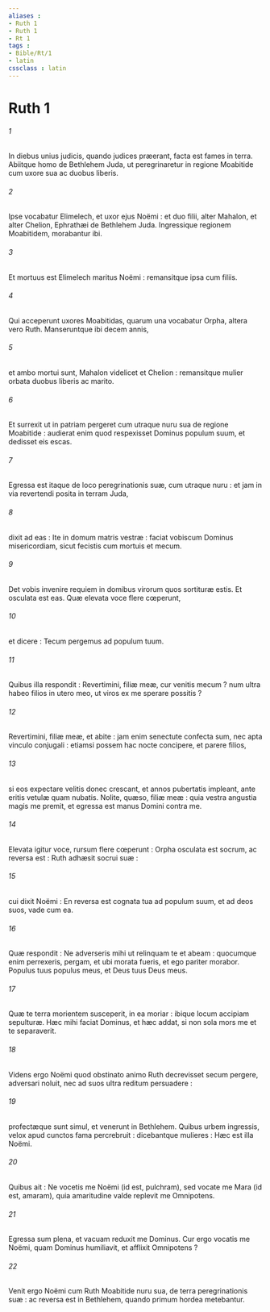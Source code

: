 ```yaml
---
aliases : 
- Ruth 1
- Ruth 1
- Rt 1
tags : 
- Bible/Rt/1
- latin
cssclass : latin
---
```


# Ruth 1

###### 1
In diebus unius judicis, quando judices præerant, facta est fames in terra. Abiitque homo de Bethlehem Juda, ut peregrinaretur in regione Moabitide cum uxore sua ac duobus liberis.
###### 2
Ipse vocabatur Elimelech, et uxor ejus Noëmi : et duo filii, alter Mahalon, et alter Chelion, Ephrathæi de Bethlehem Juda. Ingressique regionem Moabitidem, morabantur ibi.
###### 3
Et mortuus est Elimelech maritus Noëmi : remansitque ipsa cum filiis.
###### 4
Qui acceperunt uxores Moabitidas, quarum una vocabatur Orpha, altera vero Ruth. Manseruntque ibi decem annis,
###### 5
et ambo mortui sunt, Mahalon videlicet et Chelion : remansitque mulier orbata duobus liberis ac marito.
###### 6
Et surrexit ut in patriam pergeret cum utraque nuru sua de regione Moabitide : audierat enim quod respexisset Dominus populum suum, et dedisset eis escas.
###### 7
Egressa est itaque de loco peregrinationis suæ, cum utraque nuru : et jam in via revertendi posita in terram Juda,
###### 8
dixit ad eas : Ite in domum matris vestræ : faciat vobiscum Dominus misericordiam, sicut fecistis cum mortuis et mecum.
###### 9
Det vobis invenire requiem in domibus virorum quos sortituræ estis. Et osculata est eas. Quæ elevata voce flere cœperunt,
###### 10
et dicere : Tecum pergemus ad populum tuum.
###### 11
Quibus illa respondit : Revertimini, filiæ meæ, cur venitis mecum ? num ultra habeo filios in utero meo, ut viros ex me sperare possitis ?
###### 12
Revertimini, filiæ meæ, et abite : jam enim senectute confecta sum, nec apta vinculo conjugali : etiamsi possem hac nocte concipere, et parere filios,
###### 13
si eos expectare velitis donec crescant, et annos pubertatis impleant, ante eritis vetulæ quam nubatis. Nolite, quæso, filiæ meæ : quia vestra angustia magis me premit, et egressa est manus Domini contra me.
###### 14
Elevata igitur voce, rursum flere cœperunt : Orpha osculata est socrum, ac reversa est : Ruth adhæsit socrui suæ :
###### 15
cui dixit Noëmi : En reversa est cognata tua ad populum suum, et ad deos suos, vade cum ea.
###### 16
Quæ respondit : Ne adverseris mihi ut relinquam te et abeam : quocumque enim perrexeris, pergam, et ubi morata fueris, et ego pariter morabor. Populus tuus populus meus, et Deus tuus Deus meus.
###### 17
Quæ te terra morientem susceperit, in ea moriar : ibique locum accipiam sepulturæ. Hæc mihi faciat Dominus, et hæc addat, si non sola mors me et te separaverit.
###### 18
Videns ergo Noëmi quod obstinato animo Ruth decrevisset secum pergere, adversari noluit, nec ad suos ultra reditum persuadere :
###### 19
profectæque sunt simul, et venerunt in Bethlehem. Quibus urbem ingressis, velox apud cunctos fama percrebruit : dicebantque mulieres : Hæc est illa Noëmi.
###### 20
Quibus ait : Ne vocetis me Noëmi (id est, pulchram), sed vocate me Mara (id est, amaram), quia amaritudine valde replevit me Omnipotens.
###### 21
Egressa sum plena, et vacuam reduxit me Dominus. Cur ergo vocatis me Noëmi, quam Dominus humiliavit, et afflixit Omnipotens ?
###### 22
Venit ergo Noëmi cum Ruth Moabitide nuru sua, de terra peregrinationis suæ : ac reversa est in Bethlehem, quando primum hordea metebantur.

